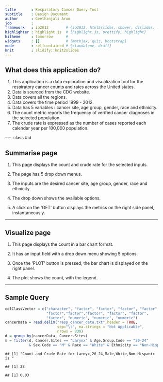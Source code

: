 ```yaml
---
title       : Respiratory Cancer Query Tool
subtitle    : Design Document
author      : Geethanjali Arun
job         : 
framework   : io2012        # {io2012, html5slides, shower, dzslides, ...}
highlighter : highlight.js  # {highlight.js, prettify, highlight}
hitheme     : tomorrow      # 
widgets     : []            # {mathjax, quiz, bootstrap}
mode        : selfcontained # {standalone, draft}
knit        : slidify::knit2slides
---
```


## What does this application do?


1. This application is a data exploration and visualization tool for the respiratory cancer counts and rates across the United states.
2. Data is sourced from the CDC website.
3. Data covers all the regions.
4. Data covers the time period 1999 - 2012.
5. Data has 5 variables : cancer site, age group, gender, race and ethnicity.
6. The count metric reports the frequency of verified cancer diagnoses in the selected population.
7. The crude rate is expressed as the number of cases reported each calendar year per 100,000 population.

--- .class #id 

## Summarise page

1. This page displays the count and crude rate for the selected inputs.

2. The page has 5 drop down menus.

3. The inputs are the desired cancer site, age group, gender, race and ethnicity.

4. The drop down shows the available options.

5. A click on the 'GET' button displays the metrics on the right side panel, instantaneously.

--- 

## Visualize page

1. This page displays the count in a bar chart format.

2. It has an input field with a drop down menu showing 5 options.

3. Once the 'PLOT' button is pressed, the bar chart is displayed on the right panel.

4. The plot shows the count, with the legend. 

---

## Sample Query



```r
colClassVector = c("character", "factor", "factor", "factor", "factor",
                   "factor","factor","factor", "factor", "factor", 
                   "factor", "numeric", "numeric", "numeric")
cancerData = read.delim("resp_cancer_data.txt",header = TRUE,
                        sep="\t", na.strings = "Not Applicable",
                        nrows = 839)
d = group_by(cancerData, Cancer.Sites) 
m = filter(d, Cancer.Sites == "Larynx" & Age.Group.Code == "20-24" 
           & Sex.Code == "M" & Race == "White" & Ethnicity == "Non-Hispanic")
```

```
## [1] "Count and Crude Rate for Larnyx,20-24,Male,White,Non-Hispanic is "
```

```
## [1] 28
```

```
## [1] 0.03
```

